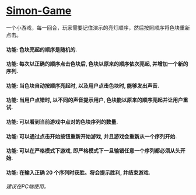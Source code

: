 # [Simon-Game](http://yinfengblog.com/Simon-Game/)

一个小游戏，每一回合，玩家需要记住演示的亮灯顺序，然后按照顺序将色块重新点击。

#### 功能: 色块亮起的顺序是随机的.
#### 功能: 每次以正确的顺序点击色块后, 色块以原来的顺序依次亮起, 并增加一个新的序列.
#### 功能: 当色块自动按顺序亮起时, 以及用户点击色块时, 能够发出声音.
#### 功能: 当用户点错时, 以不同的声音提示用户, 色块能以原来的顺序亮起并让用户重试.
#### 功能: 可以看到当前游戏中点对的色块序列的数量.
#### 功能: 可以通过点击开始按钮重新开始游戏, 并且游戏会重新从一个序列开始.
#### 功能: 可以在严格模式下游戏, 即严格模式下一旦输错任意一个序列都必须从头开始.
#### 功能: 在输入正确 20 个序列时获胜。将会提示胜利, 并结束游戏.


_建议在PC端使用。_
